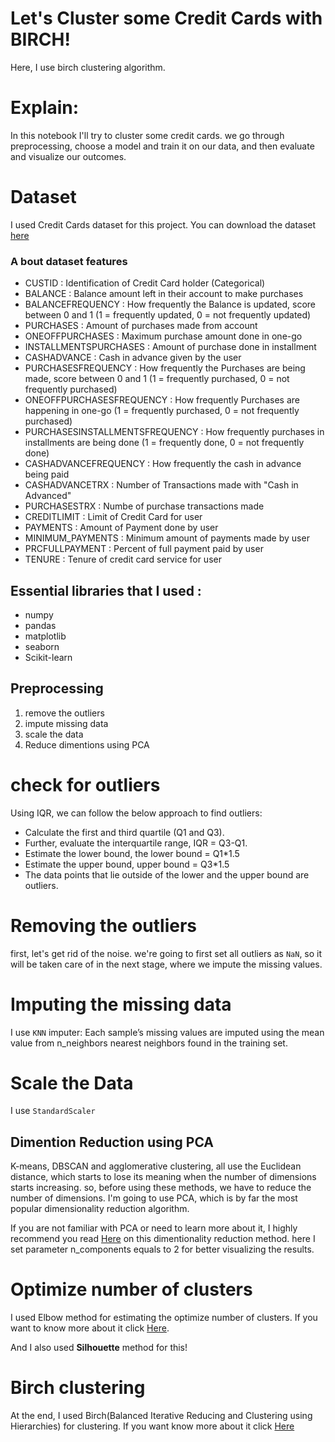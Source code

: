 # Let's Cluster some Credit Cards with BIRCH!
Here, I use birch clustering algorithm.

# Explain: 
In this notebook I'll try to cluster some credit cards. we go through preprocessing, choose a model and train it on our data, and then evaluate and visualize our outcomes.

# Dataset 
I used Credit Cards dataset for this project. You can download the dataset [here](https://www.kaggle.com/arjunbhasin2013/ccdata)
### A bout dataset features
* CUSTID : Identification of Credit Card holder (Categorical)
* BALANCE : Balance amount left in their account to make purchases
* BALANCEFREQUENCY : How frequently the Balance is updated, score between 0 and 1 (1 = frequently updated, 0 = not frequently updated)
* PURCHASES : Amount of purchases made from account
* ONEOFFPURCHASES : Maximum purchase amount done in one-go
* INSTALLMENTSPURCHASES : Amount of purchase done in installment
* CASHADVANCE : Cash in advance given by the user
* PURCHASESFREQUENCY : How frequently the Purchases are being made, score between 0 and 1 (1 = frequently purchased, 0 = not frequently purchased)
* ONEOFFPURCHASESFREQUENCY : How frequently Purchases are happening in one-go (1 = frequently purchased, 0 = not frequently purchased)
* PURCHASESINSTALLMENTSFREQUENCY : How frequently purchases in installments are being done (1 = frequently done, 0 = not frequently done)
* CASHADVANCEFREQUENCY : How frequently the cash in advance being paid
* CASHADVANCETRX : Number of Transactions made with "Cash in Advanced"
* PURCHASESTRX : Numbe of purchase transactions made
* CREDITLIMIT : Limit of Credit Card for user
* PAYMENTS : Amount of Payment done by user
* MINIMUM_PAYMENTS : Minimum amount of payments made by user
* PRCFULLPAYMENT : Percent of full payment paid by user
* TENURE : Tenure of credit card service for user

## Essential libraries that I used :
* numpy
* pandas
* matplotlib
* seaborn
* Scikit-learn

## Preprocessing
1) remove the outliers
2) impute missing data
3) scale the data
4) Reduce dimentions using PCA


# check for outliers
Using IQR, we can follow the below approach to find outliers:
* Calculate the first and third quartile (Q1 and Q3).
* Further, evaluate the interquartile range, IQR = Q3-Q1.
* Estimate the lower bound, the lower bound = Q1*1.5
* Estimate the upper bound, upper bound = Q3*1.5
* The data points that lie outside of the lower and the upper bound are outliers.


# Removing the outliers 
first, let's get rid of the noise. we're going to first set all outliers as `NaN`, so it will be taken care of in the next stage, where we impute the missing values.

# Imputing the missing data
I use `KNN` imputer: Each sample’s missing values are imputed using the mean value from n_neighbors nearest neighbors found in the training set.

# Scale the Data
I use `StandardScaler`

## Dimention Reduction using PCA
K-means, DBSCAN and agglomerative clustering, all use the Euclidean distance, which starts to lose its meaning when the number of dimensions starts increasing. so, before using these methods, we have to reduce the number of dimensions. I'm going to use PCA, which is by far the most popular dimensionality reduction algorithm.

If you are not familiar with PCA or need to learn more about it, I highly recommend you read [Here](https://github.com/HalflingWizard/MachineLearning/blob/main/4-%20Dimensionality%20Reduction/PCA.md) on this dimentionality reduction method.
here I set parameter n_components equals to 2 for better visualizing the results.

# Optimize number of clusters
I used Elbow method for estimating the optimize number of clusters. If you want to know more about it click [Here](https://www.oreilly.com/library/view/statistics-for-machine/9781788295758/c71ea970-0f3c-4973-8d3a-b09a7a6553c1.xhtml). 

And I also used **Silhouette** method for this! 

# Birch clustering
At the end, I used Birch(Balanced Iterative Reducing and Clustering using Hierarchies) for clustering. If you want know more about it click [Here](https://medium.com/geekculture/balanced-iterative-reducing-and-clustering-using-hierarchies-birch-1428bb06bb38)

